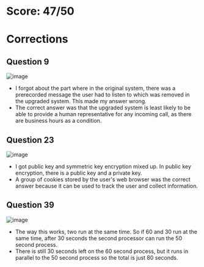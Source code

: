 # Score: 47/50

# Corrections

## Question 9

![image](https://user-images.githubusercontent.com/64157584/164103592-de167b35-a9ab-4705-a792-c96cc9cc196a.png)

- I forgot about the part where in the original system, there was a prerecorded message the user had to listen to which was removed in the upgraded system. This made my answer wrong. 
- The correct answer was that the upgraded system is least likely to be able to provide a human representative for any incoming call, as there are business hours as a condition.

## Question 23

![image](https://user-images.githubusercontent.com/64157584/164103389-43c321fd-c078-40c6-b31f-e6cc446ce5f1.png)

- I got public key and symmetric key encryption mixed up. In public key encryption, there is a public key and a private key.
- A group of cookies stored by the user's web browser was the correct answer because it can be used to track the user and collect information.

## Question 39

![image](https://user-images.githubusercontent.com/64157584/164103811-41ae06c0-ea0b-496e-a00f-ea58e9cc6706.png)

- The way this works, two run at the same time. So if 60 and 30 run at the same time, after 30 seconds the second processor can run the 50 second process. 
- There is still 30 seconds left on the 60 second process, but it runs in parallel to the 50 second process so the total is just 80 seconds.
